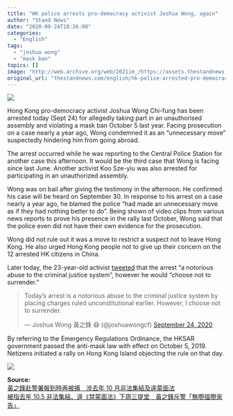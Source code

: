 ```yaml
---
title: "HK police arrests pro-democracy activist Joshua Wong, again"
author: "Stand News"
date: "2020-09-24T18:26:00"
categories:
  - "English"
tags:
  - "joshua wong"
  - "mask ban"
topics: []
image: "http://web.archive.org/web/2021im_/https://assets.thestandnews.com/media/photos/119950030_10163983033480265_3291800266847578982_o_TUwSB_PCa3L8I.png"
original_url: "thestandnews.com/english/hk-police-arrested-pro-democracy-activist-joshua-wong-again"
---
```

![](http://web.archive.org/web/2021im_/https://assets.thestandnews.com/media/photos/119950030_10163983033480265_3291800266847578982_o_TUwSB_PCa3L8I.png)

Hong Kong pro-democracy activist Joshua Wong Chi-fung has been arrested today (Sept 24) for allegedly taking part in an unauthorised assembly and violating a mask ban October 5 last year. Facing prosecution on a case nearly a year ago, Wong condemned it as an “unnecessary move” suspectedly hindering him from going abroad.

The arrest occurred while he was reporting to the Central Police Station for another case this afternoon. It would be the third case that Wong is facing since last June. Another activist Koo Sze-yiu was also arrested for participating in an unauthorized assembly.

Wong was on bail after giving the testimony in the afternoon. He confirmed his case will be heard on September 30. In response to his arrest on a case nearly a year ago, he blamed the police “had made an unnecessary move as if they had nothing better to do”. Being shown of video clips from various news reports to prove his presence in the rally last October, Wong said that the police even did not have their own evidence for the prosecution.

Wong did not rule out it was a move to restrict a suspect not to leave Hong Kong. He also urged Hong Kong people not to give up their concern on the 12 arrested HK citizens in China.

Later today, the 23-year-old activist [tweeted](http://web.archive.org/web/20210929042206/https://twitter.com/joshuawongcf/status/1309061340435304448) that the arrest “a notorious abuse to the criminal justice system”, however he would “choose not to surrender.”

> Today’s arrest is a notorious abuse to the criminal justice system by placing charges ruled unconstitutional earlier. However, I choose not to surrender.
> 
> — Joshua Wong 黃之鋒 😷 (@joshuawongcf) [September 24, 2020](http://web.archive.org/web/20210929042206/https://twitter.com/joshuawongcf/status/1309061340435304448?ref_src=twsrc%5Etfw)

By referring to the Emergency Regulations Ordinance, the HKSAR government passed the anti-mask law with effect on October 5, 2019. Netizens initiated a rally on Hong Kong Island objecting the rule on that day.

![](http://web.archive.org/web/2021im_/https://assets.thestandnews.com/media/photos/120048110_10163983043140265_5537207844825378568_o_cqyff_sh9pIaX.png)

**Source:**  
[黃之鋒赴警署報到時再被捕　涉去年 10 月非法集結及違蒙面法](../../politics/%E9%BB%83%E4%B9%8B%E9%8B%92%E8%B5%B4%E8%AD%A6%E7%BD%B2%E5%A0%B1%E5%88%B0%E6%99%82%E5%86%8D%E8%A2%AB%E6%8D%95-%E6%B6%89%E5%8E%BB%E5%B9%B4-10-%E6%9C%88%E9%9D%9E%E6%B3%95%E9%9B%86%E7%B5%90%E5%8F%8A%E9%81%95%E8%92%99%E9%9D%A2%E6%B3%95/)  
[被指去年 10.5 非法集結、違《禁蒙面法》下周三提堂　黃之鋒斥警「無嘢搵嘢來告」](../../politics/%E8%A2%AB%E6%8C%87%E5%8E%BB%E5%B9%B4-10-5-%E9%9D%9E%E6%B3%95%E9%9B%86%E7%B5%90-%E9%81%95-%E7%A6%81%E8%92%99%E9%9D%A2%E6%B3%95-%E4%B8%8B%E5%91%A8%E4%B8%89%E6%8F%90%E5%A0%82-%E9%BB%83%E4%B9%8B%E9%8B%92%E6%96%A5%E8%AD%A6-%E7%84%A1%E5%98%A2%E6%90%B5%E5%98%A2%E4%BE%86%E5%91%8A/)